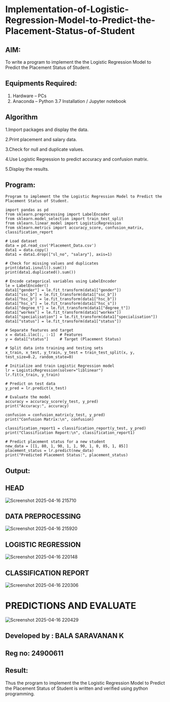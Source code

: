 # Implementation-of-Logistic-Regression-Model-to-Predict-the-Placement-Status-of-Student

## AIM:
To write a program to implement the the Logistic Regression Model to Predict the Placement Status of Student.

## Equipments Required:
1. Hardware – PCs
2. Anaconda – Python 3.7 Installation / Jupyter notebook

## Algorithm
1.Import packages and display the data.

2.Print placement and salary data.

3.Check for null and duplicate values.

4.Use Logistic Regression to predict accuracy and confusion matrix.

5.Display the results.

## Program:
```
Program to implement the the Logistic Regression Model to Predict the Placement Status of Student.

import pandas as pd
from sklearn.preprocessing import LabelEncoder
from sklearn.model_selection import train_test_split
from sklearn.linear_model import LogisticRegression
from sklearn.metrics import accuracy_score, confusion_matrix, classification_report

# Load dataset
data = pd.read_csv('Placement_Data.csv')
data1 = data.copy()
data1 = data1.drop(["sl_no", "salary"], axis=1)

# Check for missing values and duplicates
print(data1.isnull().sum())
print(data1.duplicated().sum())

# Encode categorical variables using LabelEncoder
le = LabelEncoder()
data1["gender"] = le.fit_transform(data1["gender"])
data1["ssc_b"] = le.fit_transform(data1["ssc_b"])
data1["hsc_b"] = le.fit_transform(data1["hsc_b"])
data1["hsc_s"] = le.fit_transform(data1["hsc_s"])
data1["degree_t"] = le.fit_transform(data1["degree_t"])
data1["workex"] = le.fit_transform(data1["workex"])
data1["specialisation"] = le.fit_transform(data1["specialisation"])
data1["status"] = le.fit_transform(data1["status"])

# Separate features and target
x = data1.iloc[:, :-1]  # Features
y = data1["status"]     # Target (Placement Status)

# Split data into training and testing sets
x_train, x_test, y_train, y_test = train_test_split(x, y, test_size=0.2, random_state=0)

# Initialize and train Logistic Regression model
lr = LogisticRegression(solver="liblinear")
lr.fit(x_train, y_train)

# Predict on test data
y_pred = lr.predict(x_test)

# Evaluate the model
accuracy = accuracy_score(y_test, y_pred)
print("Accuracy:", accuracy)

confusion = confusion_matrix(y_test, y_pred)
print("Confusion Matrix:\n", confusion)

classification_report1 = classification_report(y_test, y_pred)
print("Classification Report:\n", classification_report1)

# Predict placement status for a new student
new_data = [[1, 80, 1, 90, 1, 1, 90, 1, 0, 85, 1, 85]]
placement_status = lr.predict(new_data)
print("Predicted Placement Status:", placement_status)

```

## Output:
## HEAD
![Screenshot 2025-04-16 215710](https://github.com/user-attachments/assets/f3a60e8d-2e05-4b10-9640-83aaaa1ba275)
## DATA PREPROCESSING
![Screenshot 2025-04-16 215920](https://github.com/user-attachments/assets/0fe93f00-0dc3-4d41-baac-d2160cc5cdac)
## LOGISTIC REGRESSION
![Screenshot 2025-04-16 220148](https://github.com/user-attachments/assets/a358b4b6-80d5-444f-81cb-105fc657eaca)
## CLASSIFICATION REPORT
![Screenshot 2025-04-16 220306](https://github.com/user-attachments/assets/e8475bec-29c1-45cb-96d8-ad09736b42f9)
# PREDICTIONS AND EVALUATE
![Screenshot 2025-04-16 220429](https://github.com/user-attachments/assets/a4be4cb6-098b-4472-863c-3c82e5bcf0c8)


## Developed by : BALA SARAVANAN K

## Reg no: 24900611

## Result:
Thus the program to implement the the Logistic Regression Model to Predict the Placement Status of Student is written and verified using python programming.
